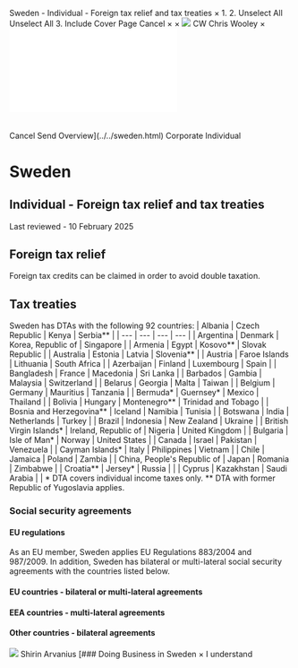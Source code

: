 Sweden - Individual - Foreign tax relief and tax treaties
×
1.
2.
Unselect All
Unselect All
3.
Include Cover Page
Cancel
×
×
![](../../-/media/world-wide-tax-summaries/attachments/global---chris-wooley.ashx%3Frev=ac5e5f3223b34096b1afc2a6009c7320&revision=ac5e5f32-23b3-4096-b1af-c2a6009c7320&hash=859B7ADC84DC2CBEC9760E9E6EE7DE6D0A8BFCDF)
CW
Chris Wooley
×
![](foreign-tax-relief-and-tax-treaties.html)
######
Cancel
Send
Overview](../../sweden.html)
Corporate
Individual
# Sweden
## Individual - Foreign tax relief and tax treaties
Last reviewed - 10 February 2025
## Foreign tax relief
Foreign tax credits can be claimed in order to avoid double taxation.
## Tax treaties
Sweden has DTAs with the following 92 countries:
| Albania | Czech Republic | Kenya | Serbia\*\* |
| --- | --- | --- | --- |
| Argentina | Denmark | Korea, Republic of | Singapore |
| Armenia | Egypt | Kosovo\*\* | Slovak Republic |
| Australia | Estonia | Latvia | Slovenia\*\* |
| Austria | Faroe Islands | Lithuania | South Africa |
| Azerbaijan | Finland | Luxembourg | Spain |
| Bangladesh | France | Macedonia | Sri Lanka |
| Barbados | Gambia | Malaysia | Switzerland |
| Belarus | Georgia | Malta | Taiwan |
| Belgium | Germany | Mauritius | Tanzania |
| Bermuda\* | Guernsey\* | Mexico | Thailand |
| Bolivia | Hungary | Montenegro\*\* | Trinidad and Tobago |
| Bosnia and Herzegovina\*\* | Iceland | Namibia | Tunisia |
| Botswana | India | Netherlands | Turkey |
| Brazil | Indonesia | New Zealand | Ukraine |
| British Virgin Islands\* | Ireland, Republic of | Nigeria | United Kingdom |
| Bulgaria | Isle of Man\* | Norway | United States |
| Canada | Israel | Pakistan | Venezuela |
| Cayman Islands\* | Italy | Philippines | Vietnam |
| Chile | Jamaica | Poland | Zambia |
| China, People's Republic of | Japan | Romania | Zimbabwe |
| Croatia\*\* | Jersey\* | Russia |  |
| Cyprus | Kazakhstan | Saudi Arabia |  |
\* DTA covers individual income taxes only.
\*\* DTA with former Republic of Yugoslavia applies.
### Social security agreements
#### EU regulations
As an EU member, Sweden applies EU Regulations 883/2004 and 987/2009.
In addition, Sweden has bilateral or multi-lateral social security agreements with the countries listed below.
#### EU countries - bilateral or multi-lateral agreements
#### EEA countries - multi-lateral agreements
#### Other countries - bilateral agreements
![](../../-/media/world-wide-tax-summaries/swedenshirin-arvaniussweden--shirin-arvaniusjpg20211116102830186.ashx%3Frev=1182511dd59342a9b501622d974e2318&revision=1182511d-d593-42a9-b501-622d974e2318&hash=B2A49F8C5C433801DA93335096407B0682BF776D)
Shirin Arvanius
[### Doing Business in Sweden
×
I understand